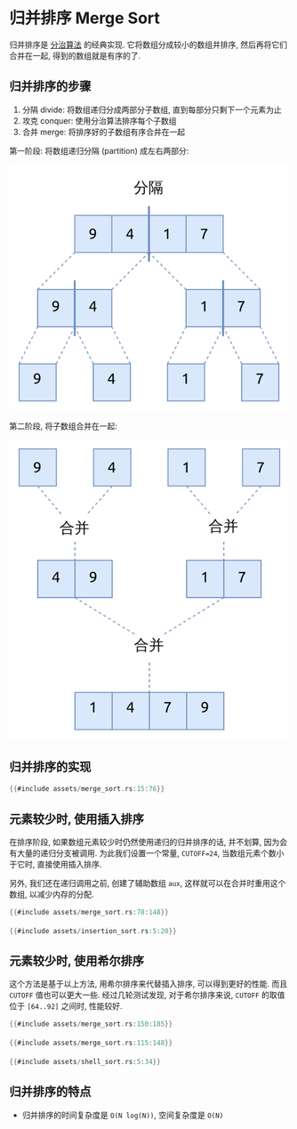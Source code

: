 # 归并排序 Merge Sort

归并排序是 [分治算法](../divide-and-conquer/index.md) 的经典实现.
它将数组分成较小的数组并排序, 然后再将它们合并在一起, 得到的数组就是有序的了.

## 归并排序的步骤

1. 分隔 divide: 将数组递归分成两部分子数组, 直到每部分只剩下一个元素为止
2. 攻克 conquer: 使用分治算法排序每个子数组
3. 合并 merge: 将排序好的子数组有序合并在一起

第一阶段: 将数组递归分隔 (partition) 成左右两部分:

![merge sort partition pass](assets/merge-sort-pass1.svg)

第二阶段, 将子数组合并在一起:

![merge sort merge pass](assets/merge-sort-pass2.svg)

## 归并排序的实现

```rust
{{#include assets/merge_sort.rs:15:76}}
```

## 元素较少时, 使用插入排序

在排序阶段, 如果数组元素较少时仍然使用递归的归并排序的话, 并不划算, 因为会有大量的递归分支被调用.
为此我们设置一个常量, `CUTOFF=24`, 当数组元素个数小于它时, 直接使用插入排序.

另外, 我们还在递归调用之前, 创建了辅助数组 `aux`, 这样就可以在合并时重用这个数组, 以减少内存的分配.

```rust
{{#include assets/merge_sort.rs:78:148}}

{{#include assets/insertion_sort.rs:5:20}}
```

## 元素较少时, 使用希尔排序

这个方法是基于以上方法, 用希尔排序来代替插入排序, 可以得到更好的性能. 而且 `CUTOFF` 值也可以更大一些.
经过几轮测试发现, 对于希尔排序来说, `CUTOFF` 的取值位于 `[64..92]` 之间时, 性能较好.

```rust
{{#include assets/merge_sort.rs:150:185}}

{{#include assets/merge_sort.rs:115:148}}

{{#include assets/shell_sort.rs:5:34}}
```

## 归并排序的特点

- 归并排序的时间复杂度是 `O(N log(N))`, 空间复杂度是 `O(N)`
